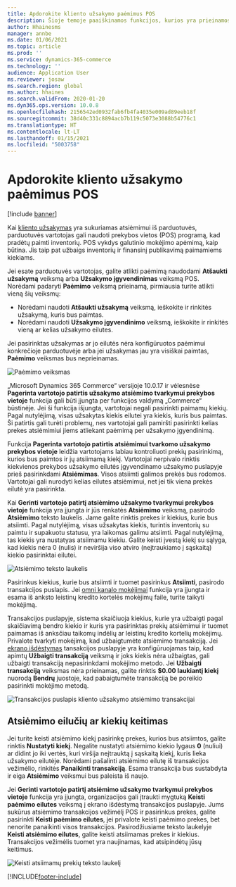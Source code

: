 ```yaml
---
title: Apdorokite kliento užsakymo paėmimus POS
description: Šioje temoje paaiškinamos funkcijos, kurios yra prieinamos prekybos vietos (POS) programoje siekiant sutvarkyti kliento užsakymo paėmimus.
author: Hhainesms
manager: annbe
ms.date: 01/06/2021
ms.topic: article
ms.prod: ''
ms.service: dynamics-365-commerce
ms.technology: ''
audience: Application User
ms.reviewer: josaw
ms.search.region: global
ms.author: hhaines
ms.search.validFrom: 2020-01-20
ms.dyn365.ops.version: 10.0.8
ms.openlocfilehash: 2156542ed0932fab6fb4fa4035e009ad89eeb18f
ms.sourcegitcommit: 38d40c331c8894acb7b119c5073e3088b54776c1
ms.translationtype: HT
ms.contentlocale: lt-LT
ms.lasthandoff: 01/15/2021
ms.locfileid: "5003758"
---
```

# <a name="process-customer-order-pickups-in-pos"></a>Apdorokite kliento užsakymo paėmimus POS

[!include [banner](includes/banner.md)]

Kai [kliento užsakymas](customer-orders-overview.md) yra sukuriamas atsiėmimui iš parduotuvės, parduotuvės vartotojas gali naudoti prekybos vietos (POS) programą, kad pradėtų paimti inventorių. POS vykdys galutinio mokėjimo apėmimą, kaip būtina. Jis taip pat užbaigs inventorių ir finansinį publikavimą paimamiems kiekiams.

Jei esate parduotuvės vartotojas, galite atlikti paėmimą naudodami **Atšaukti užsakymą** veiksmą arba **Užsakymo įgyvendinimas** veiksmą POS. Norėdami padaryti **Paėmimo** veiksmą prieinamą, pirmiausia turite atlikti vieną šių veiksmų:

- Norėdami naudoti **Atšaukti užsakymą** veiksmą, ieškokite ir rinkitės užsakymą, kuris bus paimtas.
- Norėdami naudoti **Užsakymo įgyvendinimo** veiksmą, ieškokite ir rinkitės vieną ar kelias užsakymo eilutes.

Jei pasirinktas užsakymas ar jo eilutės nėra konfigūruotos paėmimui konkrečioje parduotuvėje arba jei užsakymas jau yra visiškai paimtas, **Paėmimo** veiksmas bus neprieinamas.

![Paėmimo veiksmas](media/pickupoperation.png)

„Microsoft Dynamics 365 Commerce“ versijoje 10.0.17 ir vėlesnėse **Pagerinta vartotojo patirtis užsakymo atsiėmimo tvarkymui prekybos vietoje** funkcija gali būti įjungta per funkcijos valdymą „Commerce“ būstinėje. Jei ši funkcija išjungta, vartotojai negali pasirinkti paimamų kiekių. Pagal nutylėjimą, visas užsakytas kiekis eilutei yra kiekis, kuris bus paimtas. Ši patirtis gali turėti problemų, nes vartotojai gali pamiršti pasirinkti kelias prekes atsiėmimiui jiems atliekant paėmimą per užsakymo įgyendinimą.

Funkcija **Pagerinta vartotojo patirtis atsiėmimui tvarkomo užsakymo prekybos vietoje** leidžia vartotojams labiau kontroliuoti prekių pasirinkimą, kurios bus paimtos ir jų atsiimamą kiekį. Vartotojai nerpivalo rinktis kiekvienos prekybos užsakymo eilutės įgyvendinamo užsakymo puslapyje prieš pasirinkdami **Atsiėmimas**. Visos atsiimti galimos prekės bus rodomos. Vartotojai gali nurodyti kelias eilutes atsiėmimui, net jei tik viena prekės eilutė yra pasirinkta.

Kai **Gerinti vartotojo patirtį atsiėmimo užsakymo tvarkymui prekybos vietoje** funkcija yra įjungta ir jūs renkatės **Atsiėmimo** veiksmą, pasirodo **Atsiėmimo** teksto laukelis. Jame galite rinktis prekes ir kiekius, kurie bus atsiimti. Pagal nutylėjimą, visas užsakytas kiekis, turintis inventorių su paimtu ir supakuotu statusu, yra laikomas galimu atsiimti. Pagal nutylėjimą, tas kiekis yra nustatyas atsiimamu kiekiu. Galite keisti įvestą kiekį su sąlyga, kad kiekis nėra 0 (nulis) ir neviršija viso atviro (neįtraukiamo į sąskaitą) kiekio pasirinktai eilutei.

![Atsiėmimo teksto laukelis](media/pickupselect.png)

Pasirinkus kiekius, kurie bus atsiimti ir tuomet pasirinkus **Atsiimti**, pasirodo transakcijos puslapis. Jei [omni kanalo mokėjimai](omni-channel-payments.md) funkcija yra įjungta ir esama iš anksto leistinų kredito kortelės mokėjimų faile, turite taikyti mokėjimą.

Transakcijos puslapyje, sistema skaičiuoja kiekius, kurie yra užbaigti pagal skaičiavimą bendro kiekio ir kuris yra pasirinktas prekių atsiėmimui ir tuomet paimamas iš anksčiau taikomų indėlių ar leistinų kredito kortelių mokėjimų. Privalote tvarkyti mokėjimą, kad užbaigtumėte atsiėmimo transakciją. Jei [ekrano išdėstymas](pos-screen-layouts.md) tansakcijos puslapyje yra konfigūruojamas taip, kad apimtų **Užbaigti transakciją** veiksmą ir joks kiekis nėra užbaigtas, gali užbaigti transakciją nepasirinkdami mokėjimo metodo. Jei **Užbaigti transakciją** veiksmas nėra prieinamas, galite rinktis **$0.00 laukiantį kiekį** nuorodą **Bendrų** juostoje, kad pabaigtumėte transakciją be poreikio pasirinkti mokėjimo metodą.

![Transakcijos puslapis kliento užsakymo atsiėmimo transakcijai](media/pickupcart.png)

## <a name="changing-pickup-lines-or-quantities"></a>Atsiėmimo eilučių ar kiekių keitimas

Jei turite keisti atsiėmimo kiekį pasirinkę prekes, kurios bus atsiimtos, galite rinktis **Nustatyti kiekį**. Negalite nustatyti atsiėmimo kiekio lygaus **0** (nuliui) ar didint jo iki vertės, kuri viršija neįtrauktą į sąskaitą kiekį, kuris lieka užsakymo eilutėje. Norėdami pašalinti atsiėmimo eilutę iš transakcijos vežimėlio, rinkitės **Panaikinti transakciją**. Esama transakcija bus sustabdyta ir eiga **Atsiėmimo** veiksmui bus paleista iš naujo.

Jei **Gerinti vartotojo patirtį atsiėmimo užsakymo tvarkymui prekybos vietoje** funkcija yra įjungta, organizacijos gali įtraukti mygtuką **Keisti paėmimo eilutes** veiksmą į ekrano išdėstymą transakcijos puslapyje. Jums sukūrus atsiėmimo transakcijos vežimėlį POS ir pasirinkus prekes, galite pasirinkti **Keisti paėmimo eilutes**, jei privalote keisti paėmimo prekes, bet nenorite panaikinti visos transakcijos. Pasirodžiusiame teksto laukelyje **Keisti atsiėmimo eilutes**, galite keisti atsiimamas prekes ir kiekius. Transakcijos vežimėlis tuomet yra naujinamas, kad atsipindėtų jūsų keitimus.

![Keisti atsiimamų prekių teksto laukelį](media/pickupchange.png)


[!INCLUDE[footer-include](../includes/footer-banner.md)]